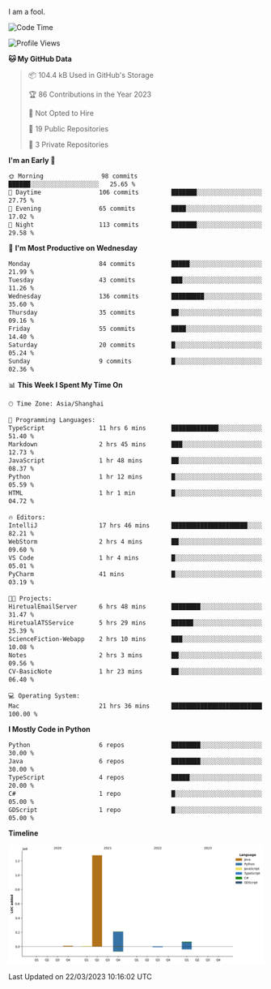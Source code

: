 I am a fool.

<!--START_SECTION:waka-->
![Code Time](http://img.shields.io/badge/Code%20Time-201%20hrs%2051%20mins-blue)

![Profile Views](http://img.shields.io/badge/Profile%20Views-6-blue)

**🐱 My GitHub Data** 

> 📦 104.4 kB Used in GitHub's Storage 
 > 
> 🏆 86 Contributions in the Year 2023
 > 
> 🚫 Not Opted to Hire
 > 
> 📜 19 Public Repositories 
 > 
> 🔑 3 Private Repositories 
 > 
**I'm an Early 🐤** 

```text
🌞 Morning                98 commits          ██████░░░░░░░░░░░░░░░░░░░   25.65 % 
🌆 Daytime                106 commits         ███████░░░░░░░░░░░░░░░░░░   27.75 % 
🌃 Evening                65 commits          ████░░░░░░░░░░░░░░░░░░░░░   17.02 % 
🌙 Night                  113 commits         ███████░░░░░░░░░░░░░░░░░░   29.58 % 
```
📅 **I'm Most Productive on Wednesday** 

```text
Monday                   84 commits          █████░░░░░░░░░░░░░░░░░░░░   21.99 % 
Tuesday                  43 commits          ███░░░░░░░░░░░░░░░░░░░░░░   11.26 % 
Wednesday                136 commits         █████████░░░░░░░░░░░░░░░░   35.60 % 
Thursday                 35 commits          ██░░░░░░░░░░░░░░░░░░░░░░░   09.16 % 
Friday                   55 commits          ████░░░░░░░░░░░░░░░░░░░░░   14.40 % 
Saturday                 20 commits          █░░░░░░░░░░░░░░░░░░░░░░░░   05.24 % 
Sunday                   9 commits           █░░░░░░░░░░░░░░░░░░░░░░░░   02.36 % 
```


📊 **This Week I Spent My Time On** 

```text
🕑︎ Time Zone: Asia/Shanghai

💬 Programming Languages: 
TypeScript               11 hrs 6 mins       █████████████░░░░░░░░░░░░   51.40 % 
Markdown                 2 hrs 45 mins       ███░░░░░░░░░░░░░░░░░░░░░░   12.73 % 
JavaScript               1 hr 48 mins        ██░░░░░░░░░░░░░░░░░░░░░░░   08.37 % 
Python                   1 hr 12 mins        █░░░░░░░░░░░░░░░░░░░░░░░░   05.59 % 
HTML                     1 hr 1 min          █░░░░░░░░░░░░░░░░░░░░░░░░   04.72 % 

🔥 Editors: 
IntelliJ                 17 hrs 46 mins      █████████████████████░░░░   82.21 % 
WebStorm                 2 hrs 4 mins        ██░░░░░░░░░░░░░░░░░░░░░░░   09.60 % 
VS Code                  1 hr 4 mins         █░░░░░░░░░░░░░░░░░░░░░░░░   05.01 % 
PyCharm                  41 mins             █░░░░░░░░░░░░░░░░░░░░░░░░   03.19 % 

🐱‍💻 Projects: 
HiretualEmailServer      6 hrs 48 mins       ████████░░░░░░░░░░░░░░░░░   31.47 % 
HiretualATSService       5 hrs 29 mins       ██████░░░░░░░░░░░░░░░░░░░   25.39 % 
ScienceFiction-Webapp    2 hrs 10 mins       ███░░░░░░░░░░░░░░░░░░░░░░   10.08 % 
Notes                    2 hrs 3 mins        ██░░░░░░░░░░░░░░░░░░░░░░░   09.56 % 
CV-BasicNote             1 hr 23 mins        ██░░░░░░░░░░░░░░░░░░░░░░░   06.40 % 

💻 Operating System: 
Mac                      21 hrs 36 mins      █████████████████████████   100.00 % 
```

**I Mostly Code in Python** 

```text
Python                   6 repos             ████████░░░░░░░░░░░░░░░░░   30.00 % 
Java                     6 repos             ████████░░░░░░░░░░░░░░░░░   30.00 % 
TypeScript               4 repos             █████░░░░░░░░░░░░░░░░░░░░   20.00 % 
C#                       1 repo              █░░░░░░░░░░░░░░░░░░░░░░░░   05.00 % 
GDScript                 1 repo              █░░░░░░░░░░░░░░░░░░░░░░░░   05.00 % 
```



**Timeline**

![Lines of Code chart](https://raw.githubusercontent.com/VeejaLiu/VeejaLiu/master/assets/bar_graph.png)


 Last Updated on 22/03/2023 10:16:02 UTC
<!--END_SECTION:waka-->
